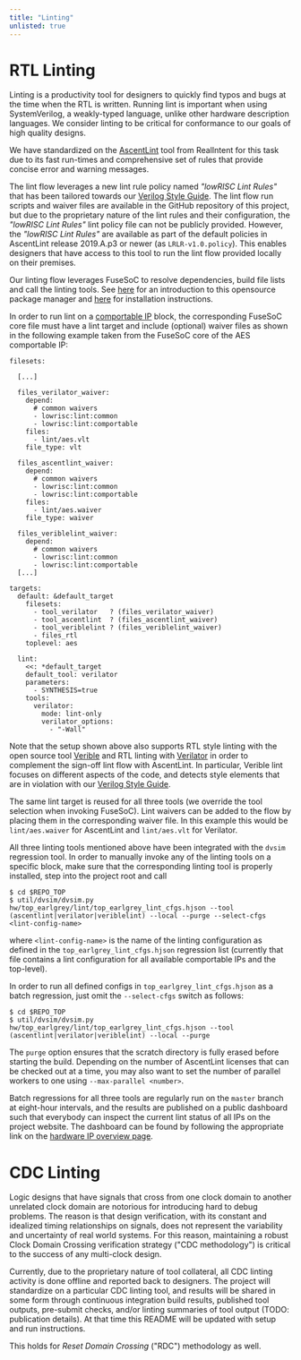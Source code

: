 ```yaml
---
title: "Linting"
unlisted: true
---
```


# RTL Linting

Linting is a productivity tool for designers to quickly find typos and bugs at the time when the RTL is written.
Running lint is important when using SystemVerilog, a weakly-typed language, unlike other hardware description languages.
We consider linting to be critical for conformance to our goals of high quality designs.

We have standardized on the [AscentLint](https://www.realintent.com/rtl-linting-ascent-lint/) tool from RealIntent for this task due to its fast run-times and comprehensive set of rules that provide concise error and warning messages.

The lint flow leverages a new lint rule policy named _"lowRISC Lint Rules"_ that has been tailored towards our [Verilog Style Guide](https://github.com/lowRISC/style-guides/blob/master/VerilogCodingStyle.md).
The lint flow run scripts and waiver files are available in the GitHub repository of this project, but due to the proprietary nature of the lint rules and their configuration, the _"lowRISC Lint Rules"_ lint policy file can not be publicly provided.
However, the _"lowRISC Lint Rules"_ are available as part of the default policies in AscentLint release 2019.A.p3 or newer (as `LRLR-v1.0.policy`).
This enables designers that have access to this tool to run the lint flow provided locally on their premises.

Our linting flow leverages FuseSoC to resolve dependencies, build file lists and call the linting tools. See [here](https://github.com/olofk/fusesoc) for an introduction to this opensource package manager and [here](https://docs.opentitan.org/doc/ug/install_instructions/) for installation instructions.

In order to run lint on a [comportable IP](https://docs.opentitan.org/doc/rm/comportability_specification/) block, the corresponding FuseSoC core file must have a lint target and include (optional) waiver files as shown in the following example taken from the FuseSoC core of the AES comportable IP:
```
filesets:

  [...]

  files_verilator_waiver:
    depend:
      # common waivers
      - lowrisc:lint:common
      - lowrisc:lint:comportable
    files:
      - lint/aes.vlt
    file_type: vlt

  files_ascentlint_waiver:
    depend:
      # common waivers
      - lowrisc:lint:common
      - lowrisc:lint:comportable
    files:
      - lint/aes.waiver
    file_type: waiver

  files_veriblelint_waiver:
    depend:
      # common waivers
      - lowrisc:lint:common
      - lowrisc:lint:comportable
  [...]

targets:
  default: &default_target
    filesets:
      - tool_verilator   ? (files_verilator_waiver)
      - tool_ascentlint  ? (files_ascentlint_waiver)
      - tool_veriblelint ? (files_veriblelint_waiver)
      - files_rtl
    toplevel: aes

  lint:
    <<: *default_target
    default_tool: verilator
    parameters:
      - SYNTHESIS=true
    tools:
      verilator:
        mode: lint-only
        verilator_options:
          - "-Wall"
```
Note that the setup shown above also supports RTL style linting with the open source tool [Verible](https://github.com/google/verible/) and RTL linting with [Verilator](https://www.veripool.org/wiki/verilator) in order to complement the sign-off lint flow with AscentLint.
In particular, Verible lint focuses on different aspects of the code, and detects style elements that are in violation with our [Verilog Style Guide](https://github.com/lowRISC/style-guides/blob/master/VerilogCodingStyle.md).

The same lint target is reused for all three tools (we override the tool selection when invoking FuseSoC).
Lint waivers can be added to the flow by placing them in the corresponding waiver file.
In this example this would be `lint/aes.waiver` for AscentLint and `lint/aes.vlt` for Verilator.

All three linting tools mentioned above have been integrated with the `dvsim` regression tool.
In order to manually invoke any of the linting tools on a specific block, make sure that the corresponding linting tool is properly installed, step into the project root and call
```console
$ cd $REPO_TOP
$ util/dvsim/dvsim.py hw/top_earlgrey/lint/top_earlgrey_lint_cfgs.hjson --tool (ascentlint|verilator|veriblelint) --local --purge --select-cfgs <lint-config-name>
```
where `<lint-config-name>` is the name of the linting configuration as defined in the `top_earlgrey_lint_cfgs.hjson` regression list (currently that file contains a lint configuration for all available comportable IPs and the top-level).

In order to run all defined configs in `top_earlgrey_lint_cfgs.hjson` as a batch regression, just omit the `--select-cfgs` switch as follows:
```console
$ cd $REPO_TOP
$ util/dvsim/dvsim.py hw/top_earlgrey/lint/top_earlgrey_lint_cfgs.hjson --tool (ascentlint|verilator|veriblelint) --local --purge
```
The `purge` option ensures that the scratch directory is fully erased before starting the build.
Depending on the number of AscentLint licenses that can be checked out at a time, you may also want to set the number of parallel workers to one using `--max-parallel <number>`.

Batch regressions for all three tools are regularly run on the `master` branch at eight-hour intervals, and the results are published on a public dashboard such that everybody can inspect the current lint status of all IPs on the project website.
The dashboard can be found by following the appropriate link on the [hardware IP overview page](https://docs.opentitan.org/hw).

# CDC Linting

Logic designs that have signals that cross from one clock domain to
another unrelated clock domain are notorious for introducing hard to
debug problems.  The reason is that design verification, with its constant
and idealized timing relationships on signals, does not represent the
variability and uncertainty of real world systems.  For this reason,
maintaining a robust Clock Domain Crossing verification strategy ("CDC
methodology") is critical to the success of any multi-clock design.

Currently, due to the proprietary nature of tool collateral, all CDC linting
activity is done offline and reported back to designers.  The project will
standardize on a particular CDC linting tool, and results will be shared in
some form through continuous integration build results, published tool
outputs, pre-submit checks, and/or linting summaries of tool output
(TODO: publication details).  At that time this README will be updated
with setup and run instructions.

This holds for *Reset Domain Crossing* ("RDC") methodology as well.
